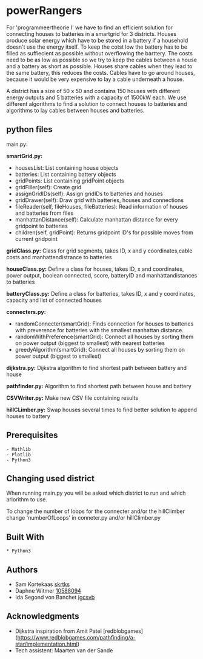 # powerRangers

For 'programmeertheorie I' we have to find an efficient solution for connecting houses to batteries in a smartgrid for 3 districts. Houses produce solar energy which have to be stored in a battery if a household doesn't use the energy itself. To keep the cotst low the battery has to be filled as suffiecient as possible without overflowing the barttery. The costs need to be as low as possible so we try to keep the cables between a house and a battery as short as possible. Houses share cables when they lead to the same battery, this reduces the costs. Cables have to go around houses, because it would be very expensive to lay a cable underneath a house. 

A district has a size of 50 x 50 and contains 150 houses with different energy outputs and 5 batteries with a capacity of 1500kW each. We use different algorithms to find a solution to connect houses to batteries and algorithms to lay cables between houses and batteries.

## python files

main.py:

**smartGrid.py:**
- housesList: List containing house objects
- batteries: List containing battery objects
- gridPoints: List containing gridPoint objects
- gridFiller(self): Create grid
- assignGridIDs(self): Assign gridIDs to batteries and houses
- gridDrawer(self): Draw grid with batteries, houses and connections
- fileReader(self, fileHouses, fileBatteries): Read information of houses and batteries from files
- manhattanDistance(self): Calculate manhattan distance for every gridpoint to batteries
- children(self, gridPoint): Returns gridpoint ID's for possible moves from current gridpoint

**gridClass.py:** Class for grid segments, takes ID, x and y coordinates,cable costs and manhattendistrance to batteries

**houseClass.py:** Define a class for houses, takes ID, x and coordinates, power output, boolean connected, score, batteryID and           manhattandistances to batteries

**batteryClass.py:** Define a class for batteries, takes ID, x and y coordinates, capacity and list of connected houses

**connecters.py:**
- randomConnecter(smartGrid): Finds connection for houses to batteries with preverence for batteries with
                 the smallest manhattan distance.</li>
- randomWithPreference(smartGrid): Connect all houses by sorting them on power output (biggest to smallest) with nearest                   batteries
- greedyAlgorithm(smartGrid): Connect all houses by sorting them on power output (biggest to smallest)

**dijkstra.py:** Dijkstra algorithm to find shortest path between battery and house

**pathfinder.py:** Algorithm to find shortest path between house and battery

**CSVWriter.py:** Make new CSV file containing results

**hillCLimber.py:** Swap houses several times to find better solution to append houses to battery

## Prerequisites
```
- Mathlib 
- Plotlib
- Python3
```

## Changing used district

When running main.py you will be asked which district to run and which arlorithm to use. 

To change the number of loops for the connecter and/or the hillClimber change 'numberOfLoops' 
in conneter.py and/or hillClimber.py

## Built With
```
* Python3
```

## Authors

- Sam Kortekaas            [skrtks](https://github.com/skrtks)
- Daphne Witmer            [10588094](https://github.com/10588094)
- Ida Segond von Banchet   [igcsvb](https://github.com/igcsvb)

## Acknowledgments

- Dijkstra inspiration from Amit Patel [redblobgames] (https://www.redblobgames.com/pathfinding/a-star/implementation.html)
- Tech assistent: Maarten van der Sande
